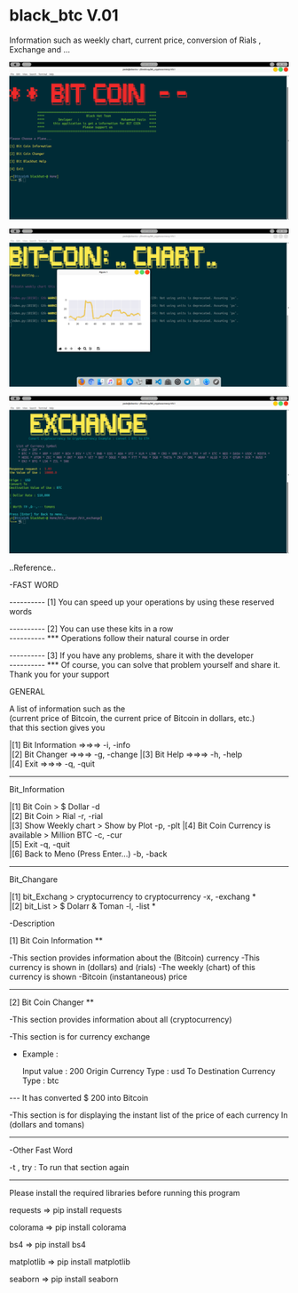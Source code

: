 # black_btc V.01
Information such as weekly chart, current price, conversion of Rials , Exchange and ...


![alt text](https://raw.githubusercontent.com/YasinBlackhat/bit_cryptocurrency/master/pc1/Screenshot%20from%202020-06-07%2001-50-37.png)




![alt text](https://github.com/YasinBlackhat/bit_cryptocurrency/blob/master/pc1/Screenshot%20from%202020-06-07%2001-51-01.png)




![alt text](https://github.com/YasinBlackhat/bit_cryptocurrency/blob/master/pc1/Screenshot%20from%202020-06-07%2001-51-27.png)

 ..Reference..




-FAST WORD
                                             

---------- [1] You can speed up your operations by using these reserved words 

---------- [2] You can use these kits in a row 				    
---------- *** Operations follow their natural course in order

---------- [3] If you have any problems, share it with the developer          
---------- *** Of course, you can solve that problem yourself and share it. 
Thank you for your support




GENERAL

A list of information such as the							  
 (current price of Bitcoin, the current price of Bitcoin in dollars, etc.) 		  
 that this section gives you								  
  											  
|[1] Bit Information   =>=>=>       -i, -info	
|[2] Bit Changer       =>=>=>	    -g, -change 
|[3] Bit Help          =>=>=>       -h, -help					  
|[4] Exit              =>=>=>       -q, -quit					  
											 
***********************************************************************************

  


Bit_Information

											  
|[1] Bit Coin > $ Dollar                            -d					  
|[2] Bit Coin >    Rial                       	     -r, -rial				  
|[3] Show Weekly chart > Show by Plot               -p, -plt
|[4] Bit Coin Currency is available > Million BTC   -c, -cur				  
|[5] Exit                                           -q, -quit				  
|[6] Back to Meno (Press Enter...)                  -b, -back				  

-----------------------------------------------------------------------------------
Bit_Changare

|[1] bit_Exchang > cryptocurrency to cryptocurrency             -x, -exchang
*                                                         
|[2] bit_List > $ Dolarr & Toman				-l, -list
*                               

                        


-Description                
                                          
[1] Bit Coin Information **

-This section provides information about the (Bitcoin) currency
-This currency is shown in (dollars) and (rials)
-The weekly (chart) of this currency is shown
-Bitcoin (instantaneous) price

-----------------------------------------------------------------------------------

[2] Bit Coin Changer **

-This section provides information about all (cryptocurrency)

-This section is for currency exchange
* Example :

	Input value : 200
	Origin Currency Type : usd
	To
	Destination Currency Type : btc

--- It has converted $ 200 into Bitcoin

-This section is for displaying the instant list of the price of each currency
	In (dollars and tomans)
                                           
                                          
-----------------------------------------------------------------------------------
-Other Fast Word

-t , try : To run that section again

                                         
-------------------------------------------------------------------------------------
Please install the required libraries before running this program

requests 	=> pip install requests

colorama 	=> pip install colorama

bs4      	=> pip install bs4

matplotlib	=> pip install matplotlib

seaborn		=> pip install seaborn

